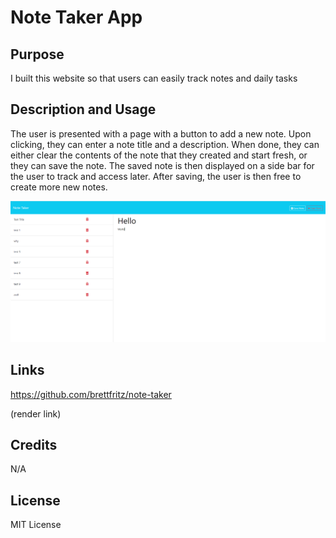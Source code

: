 # Note Taker App

## Purpose

I built this website so that users can easily track notes and daily tasks

## Description and Usage

The user is presented with a page with a button to add a new note. Upon clicking, they can enter a note title and a description. When done, they can either clear the contents of the note that they created and start fresh, or they can save the note. The saved note is then displayed on a side bar for the user to track and access later. After saving, the user is then free to create more new notes.

![home page snip](public/assets/snip.png)


## Links

https://github.com/brettfritz/note-taker

(render link)

## Credits

N/A

## License
MIT License
